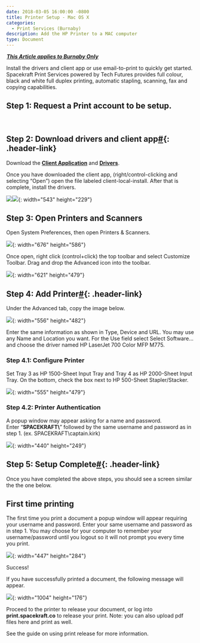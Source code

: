 ```yaml
---
date: 2018-03-05 16:00:00 -0800
title: Printer Setup - Mac OS X
categories:
  - Print Services (Burnaby)
description: Add the HP Printer to a MAC computer
type: Document
---
```


<u><em><strong><img src="data:image/png;base64,iVBORw0KGgoAAAANSUhEUgAAAAEAAAABCAYAAAAfFcSJAAAADUlEQVQYV2P4////fwAJ+wP9BUNFygAAAABJRU5ErkJggg==" class="cms-image-placeholder" />This Article applies to Burnaby Only</strong></em></u>

Install the drivers and client app or use email-to-print to quickly get started. Spacekraft Print Services powered by Tech Futures provides full colour, black and white full duplex printing, automatic stapling, scanning, fax and copying capabilities.&nbsp;

## Step 1: Request a Print account to be setup.

&nbsp;

## Step 2: Download drivers and client app[\#](#step-2-download-drivers-and-client-app){: .header-link}

Download the [**Client Application**](http://spacekraft.goprint.xyz/client/mac.zip) and [**Drivers**](http://spacekraft.goprint.xyz/drivers/mac_drivers.zip).

Once you have downloaded the client app, (right/control-clicking and selecting “Open”) open the file labeled client-local-install. After that is complete, install the drivers.

![](blob:https://app.cloudcannon.com/40d8fb51-1812-40a8-8f68-722f25a36ba3)![](/uploads/step-00-1.JPG){: width="543" height="229"}

## Step 3: Open Printers and Scanners

Open System Preferences, then open Printers & Scanners.

![](/uploads/step-2.JPG){: width="676" height="586"}

Once open, right click (control+click) the top toolbar and select Customize Toolbar. Drag and drop the Advanced icon into the toolbar.

![](/uploads/step-4.JPG){: width="621" height="479"}

## Step 4: Add Printer[\#](#step-4-add-printer){: .header-link}

Under the Advanced tab, copy the image below.

![](/uploads/step-5.JPG){: width="556" height="482"}

Enter the same information as shown in Type, Device and URL. You may use any Name and Location you want. For the Use field select Select Software… and choose the driver named HP LaserJet 700 Color MFP M775.

### Step 4.1: Configure Printer

Set Tray 3 as HP 1500-Sheet Input Tray and Tray 4 as HP 2000-Sheet Input Tray. On the bottom, check the box next to HP 500-Sheet Stapler/Stacker.

![](/uploads/step-6.JPG){: width="555" height="479"}

### Step 4.2: Printer Authentication

A popup window may appear asking for a name and password.<br>Enter “**SPACEKRAFT\\**” followed by the same username and password as in step 1. (ex. SPACEKRAFT\\captain.kirk)

![](/uploads/step-8.JPG){: width="440" height="249"}

## Step 5: Setup Complete[\#](#step-5-setup-complete){: .header-link}

Once you have completed the above steps, you should see a screen similar the the one below.

## First time printing

The first time you print a document a popup window will appear requiring your username and password. Enter your same username and password as in step 1. You may choose for your computer to remember your username/password until you logout so it will not prompt you every time you print.

![](/uploads/step-9.JPG){: width="447" height="284"}

Success\!

If you have successfully printed a document, the following message will appear.

![](/uploads/step-10.JPG){: width="1004" height="176"}

Proceed to the printer to release your document, or log into **print.spacekraft.co**&nbsp;to release your print. Note: you can also upload pdf files here and print as well.

See the guide on using print release for more information.